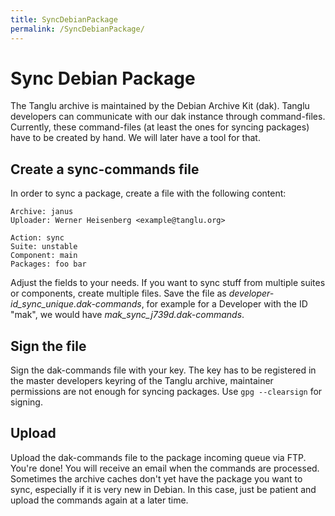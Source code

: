 ```yaml
---
title: SyncDebianPackage
permalink: /SyncDebianPackage/
---
```


Sync Debian Package
===================

The Tanglu archive is maintained by the Debian Archive Kit (dak). Tanglu developers can communicate with our dak instance through command-files. Currently, these command-files (at least the ones for syncing packages) have to be created by hand. We will later have a tool for that.

Create a sync-commands file
---------------------------

In order to sync a package, create a file with the following content:

``` text
Archive: janus
Uploader: Werner Heisenberg <example@tanglu.org>

Action: sync
Suite: unstable
Component: main
Packages: foo bar
```

Adjust the fields to your needs. If you want to sync stuff from multiple suites or components, create multiple files. Save the file as *developer-id_sync_unique.dak-commands*, for example for a Developer with the ID "mak", we would have *mak_sync_j739d.dak-commands*.

Sign the file
-------------

Sign the dak-commands file with your key. The key has to be registered in the master developers keyring of the Tanglu archive, maintainer permissions are not enough for syncing packages. Use `gpg --clearsign` for signing.

Upload
------

Upload the dak-commands file to the package incoming queue via FTP. You're done! You will receive an email when the commands are processed. Sometimes the archive caches don't yet have the package you want to sync, especially if it is very new in Debian. In this case, just be patient and upload the commands again at a later time.